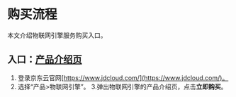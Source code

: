 # 购买流程

本文介绍物联网引擎服务购买入口。

## 入口：[产品介绍页](https://www.jdcloud.com/products/iot-engine)
1. 登录京东云官网[https://www.jdcloud.com/](https://www.jdcloud.com/)。
2. 选择“产品>物联网引擎”。
3.弹出物联网引擎的产品介绍页，点击**立即购买**。
